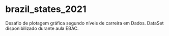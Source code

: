 # brazil_states_2021
Desafio de plotagem gráfica segundo níveis de carreira em Dados.
DataSet disponibilizado durante aula EBAC.
